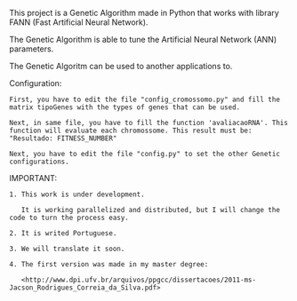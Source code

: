 This project is a Genetic Algorithm made in Python that works with library FANN (Fast Artificial Neural Network).

The Genetic Algorithm is able to tune the Artificial Neural Network (ANN) parameters.

The Genetic Algoritm can be used to another applications to.

Configuration:

    First, you have to edit the file "config_cromossomo.py" and fill the matrix tipoGenes with the types of genes that can be used.

    Next, in same file, you have to fill the function 'avaliacaoRNA'. This function will evaluate each chromossome. This result must be: "Resultado: FITNESS_NUMBER"

    Next, you have to edit the file "config.py" to set the other Genetic configurations.

IMPORTANT:

    1. This work is under development.

       It is working parallelized and distributed, but I will change the code to turn the process easy.

    2. It is writed Portuguese.

    3. We will translate it soon.

    4. The first version was made in my master degree:

       <http://www.dpi.ufv.br/arquivos/ppgcc/dissertacoes/2011-ms-Jacson_Rodrigues_Correia_da_Silva.pdf>
